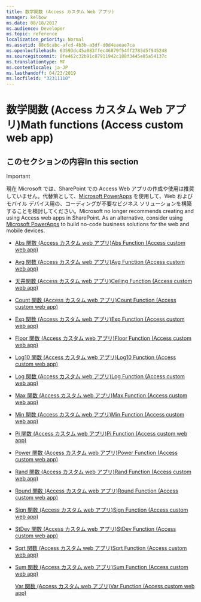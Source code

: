 ```yaml
---
title: 数学関数 (Access カスタム Web アプリ)
manager: kelbow
ms.date: 08/18/2017
ms.audience: Developer
ms.topic: reference
localization_priority: Normal
ms.assetid: 88c6cabc-afcd-4b3b-a3df-d0d4eaeae7ca
ms.openlocfilehash: 63593dc45a083ffec46879f54ff2783d5f945248
ms.sourcegitcommit: 8fe462c32b91c87911942c188f3445e85a54137c
ms.translationtype: MT
ms.contentlocale: ja-JP
ms.lasthandoff: 04/23/2019
ms.locfileid: "32311110"
---
```

# <a name="math-functions-access-custom-web-app"></a><span data-ttu-id="5e686-102">数学関数 (Access カスタム Web アプリ)</span><span class="sxs-lookup"><span data-stu-id="5e686-102">Math functions (Access custom web app)</span></span>

## <a name="in-this-section"></a><span data-ttu-id="5e686-103">このセクションの内容</span><span class="sxs-lookup"><span data-stu-id="5e686-103">In this section</span></span>

> [!IMPORTANT]
> <span data-ttu-id="5e686-p101">現在 Microsoft では、SharePoint での Access Web アプリの作成や使用は推奨していません。代替策として、[Microsoft PowerApps](https://powerapps.microsoft.com/en-us/) を使用して、Web およびモバイル デバイス用の、コーディングが不要なビジネス ソリューションを構築することを検討してください。</span><span class="sxs-lookup"><span data-stu-id="5e686-p101">Microsoft no longer recommends creating and using Access web apps in SharePoint. As an alternative, consider using [Microsoft PowerApps](https://powerapps.microsoft.com/en-us/) to build no-code business solutions for the web and mobile devices.</span></span> 
  
- [<span data-ttu-id="5e686-106">Abs 関数 (Access カスタム web アプリ)</span><span class="sxs-lookup"><span data-stu-id="5e686-106">Abs Function (Access custom web app)</span></span>](abs-function-access-custom-web-app.md)
    
- [<span data-ttu-id="5e686-107">Avg 関数 (Access カスタム web アプリ)</span><span class="sxs-lookup"><span data-stu-id="5e686-107">Avg Function (Access custom web app)</span></span>](avg-function-access-custom-web-app.md)
    
- [<span data-ttu-id="5e686-108">天井関数 (Access カスタム web アプリ)</span><span class="sxs-lookup"><span data-stu-id="5e686-108">Ceiling Function (Access custom web app)</span></span>](ceiling-function-access-custom-web-app.md)
    
- [<span data-ttu-id="5e686-109">Count 関数 (Access カスタム web アプリ)</span><span class="sxs-lookup"><span data-stu-id="5e686-109">Count Function (Access custom web app)</span></span>](count-function-access-custom-web-app.md)
    
- [<span data-ttu-id="5e686-110">Exp 関数 (Access カスタム web アプリ)</span><span class="sxs-lookup"><span data-stu-id="5e686-110">Exp Function (Access custom web app)</span></span>](exp-function-access-custom-web-app.md)
    
- [<span data-ttu-id="5e686-111">Floor 関数 (Access カスタム web アプリ)</span><span class="sxs-lookup"><span data-stu-id="5e686-111">Floor Function (Access custom web app)</span></span>](floor-function-access-custom-web-app.md)
    
- [<span data-ttu-id="5e686-112">Log10 関数 (Access カスタム web アプリ)</span><span class="sxs-lookup"><span data-stu-id="5e686-112">Log10 Function (Access custom web app)</span></span>](log10-function-access-custom-web-app.md)
    
- [<span data-ttu-id="5e686-113">Log 関数 (Access カスタム web アプリ)</span><span class="sxs-lookup"><span data-stu-id="5e686-113">Log Function (Access custom web app)</span></span>](log-function-access-custom-web-app.md)
    
- [<span data-ttu-id="5e686-114">Max 関数 (Access カスタム web アプリ)</span><span class="sxs-lookup"><span data-stu-id="5e686-114">Max Function (Access custom web app)</span></span>](max-function-access-custom-web-app.md)
    
- [<span data-ttu-id="5e686-115">Min 関数 (Access カスタム web アプリ)</span><span class="sxs-lookup"><span data-stu-id="5e686-115">Min Function (Access custom web app)</span></span>](min-function-access-custom-web-app.md)
    
- [<span data-ttu-id="5e686-116">Pi 関数 (Access カスタム web アプリ)</span><span class="sxs-lookup"><span data-stu-id="5e686-116">Pi Function (Access custom web app)</span></span>](pi-function-access-custom-web-app.md)
    
- [<span data-ttu-id="5e686-117">Power 関数 (Access カスタム web アプリ)</span><span class="sxs-lookup"><span data-stu-id="5e686-117">Power Function (Access custom web app)</span></span>](power-function-access-custom-web-app.md)
    
- [<span data-ttu-id="5e686-118">Rand 関数 (Access カスタム web アプリ)</span><span class="sxs-lookup"><span data-stu-id="5e686-118">Rand Function (Access custom web app)</span></span>](rand-function-access-custom-web-app.md)
    
- [<span data-ttu-id="5e686-119">Round 関数 (Access カスタム web アプリ)</span><span class="sxs-lookup"><span data-stu-id="5e686-119">Round Function (Access custom web app)</span></span>](round-function-access-custom-web-app.md)
    
- [<span data-ttu-id="5e686-120">Sign 関数 (Access カスタム web アプリ)</span><span class="sxs-lookup"><span data-stu-id="5e686-120">Sign Function (Access custom web app)</span></span>](sign-function-access-custom-web-app.md)
    
- [<span data-ttu-id="5e686-121">StDev 関数 (Access カスタム web アプリ)</span><span class="sxs-lookup"><span data-stu-id="5e686-121">StDev Function (Access custom web app)</span></span>](stdev-function-access-custom-web-app.md)
    
- [<span data-ttu-id="5e686-122">Sqrt 関数 (Access カスタム web アプリ)</span><span class="sxs-lookup"><span data-stu-id="5e686-122">Sqrt Function (Access custom web app)</span></span>](sqrt-function-access-custom-web-app.md)
    
- [<span data-ttu-id="5e686-123">Sum 関数 (Access カスタム web アプリ)</span><span class="sxs-lookup"><span data-stu-id="5e686-123">Sum Function (Access custom web app)</span></span>](sum-function-access-custom-web-app.md)
    
    [<span data-ttu-id="5e686-124">Var 関数 (Access カスタム web アプリ)</span><span class="sxs-lookup"><span data-stu-id="5e686-124">Var Function (Access custom web app)</span></span>](var-function-access-custom-web-app.md)
    

